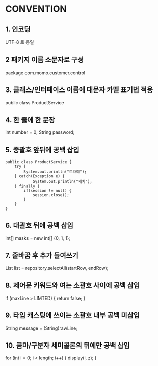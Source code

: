 # CONVENTION

## 1. 인코딩
UTF-8 로 통일

## 2 패키지 이름 소문자로 구성
package com.momo.customer.control

## 3. 클래스/인터페이스 이름에 대문자 카멜 표기법 적용
public class ProductService

## 4. 한 줄에 한 문장
int number = 0;
String password;

## 5. 중괄호 앞뒤에 공백 삽입
```
public class ProductService {
	try {
		System.out.println("트라이");
	} catch(Exception e) {
			System.out.println("캐치");
	} finally {
		if(session != null) {
		    session.close();
		}
	}
}
```
## 6. 대괄호 뒤에 공백 삽입
int[] masks = new int[] {0, 1, 1};

## 7. 줄바꿈 후 추가 들여쓰기
List<Product> list = 
				repository.selectAll(startRow, endRow);

## 8. 제어문 키워드와 여는 소괄호 사이에 공백 삽입
if (maxLine > LIMTED) {
	return false;
}

## 9. 타입 캐스팅에 쓰이는 소괄호 내부 공백 미삽입
String message = (String)rawLine;

## 10. 콤마/구분자 세미콜론의 뒤에만 공백 삽입
for (int i = 0; i < length; i++) {
	display(i, z);
}
